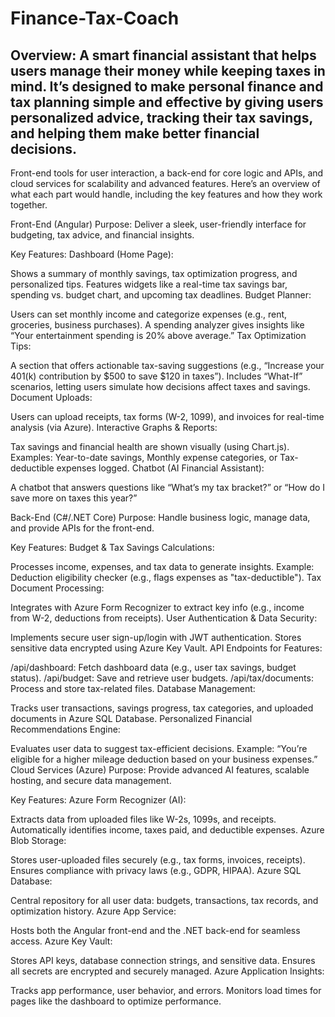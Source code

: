 # Finance-Tax-Coach

Overview:
A smart financial assistant that helps users manage their money while keeping taxes in mind. It’s designed to make personal finance and tax planning simple and effective by giving users personalized advice, tracking their tax savings, and helping them make better financial decisions.
---------------------------------------------------------------------------------------------------------------------------------------
Front-end tools for user interaction, a back-end for core logic and APIs, and cloud services for scalability and advanced features. Here’s an overview of what each part would handle, including the key features and how they work together.

Front-End (Angular)
Purpose: Deliver a sleek, user-friendly interface for budgeting, tax advice, and financial insights.

Key Features:
Dashboard (Home Page):

Shows a summary of monthly savings, tax optimization progress, and personalized tips.
Features widgets like a real-time tax savings bar, spending vs. budget chart, and upcoming tax deadlines.
Budget Planner:

Users can set monthly income and categorize expenses (e.g., rent, groceries, business purchases).
A spending analyzer gives insights like “Your entertainment spending is 20% above average.”
Tax Optimization Tips:

A section that offers actionable tax-saving suggestions (e.g., “Increase your 401(k) contribution by $500 to save $120 in taxes”).
Includes “What-If” scenarios, letting users simulate how decisions affect taxes and savings.
Document Uploads:

Users can upload receipts, tax forms (W-2, 1099), and invoices for real-time analysis (via Azure).
Interactive Graphs & Reports:

Tax savings and financial health are shown visually (using Chart.js).
Examples: Year-to-date savings, Monthly expense categories, or Tax-deductible expenses logged.
Chatbot (AI Financial Assistant):

A chatbot that answers questions like “What’s my tax bracket?” or “How do I save more on taxes this year?”


Back-End (C#/.NET Core)
Purpose: Handle business logic, manage data, and provide APIs for the front-end.

Key Features:
Budget & Tax Savings Calculations:

Processes income, expenses, and tax data to generate insights.
Example: Deduction eligibility checker (e.g., flags expenses as "tax-deductible").
Tax Document Processing:

Integrates with Azure Form Recognizer to extract key info (e.g., income from W-2, deductions from receipts).
User Authentication & Data Security:

Implements secure user sign-up/login with JWT authentication.
Stores sensitive data encrypted using Azure Key Vault.
API Endpoints for Features:

/api/dashboard: Fetch dashboard data (e.g., user tax savings, budget status).
/api/budget: Save and retrieve user budgets.
/api/tax/documents: Process and store tax-related files.
Database Management:

Tracks user transactions, savings progress, tax categories, and uploaded documents in Azure SQL Database.
Personalized Financial Recommendations Engine:

Evaluates user data to suggest tax-efficient decisions.
Example: “You’re eligible for a higher mileage deduction based on your business expenses.”
Cloud Services (Azure)
Purpose: Provide advanced AI features, scalable hosting, and secure data management.

Key Features:
Azure Form Recognizer (AI):

Extracts data from uploaded files like W-2s, 1099s, and receipts.
Automatically identifies income, taxes paid, and deductible expenses.
Azure Blob Storage:

Stores user-uploaded files securely (e.g., tax forms, invoices, receipts).
Ensures compliance with privacy laws (e.g., GDPR, HIPAA).
Azure SQL Database:

Central repository for all user data: budgets, transactions, tax records, and optimization history.
Azure App Service:

Hosts both the Angular front-end and the .NET back-end for seamless access.
Azure Key Vault:

Stores API keys, database connection strings, and sensitive data.
Ensures all secrets are encrypted and securely managed.
Azure Application Insights:

Tracks app performance, user behavior, and errors.
Monitors load times for pages like the dashboard to optimize performance.
